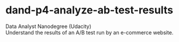 # dand-p4-analyze-ab-test-results
Data Analyst Nanodegree (Udacity)
<br> Understand the results of an A/B test run by an e-commerce website.
